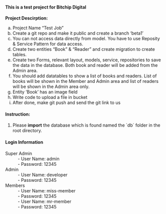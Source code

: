 <h4>This is a test project for Bitchip Digital</h4>

<b>Project Descirption:</b>
<ol type="a">
  <li>Project Name “Test Job”</li>
  <li>Create a git repo and make it public and create a branch ‘beta1’</li>
  <li>You can not access data directly from model. You have to use Reposity & Service Pattern for data access.</li>
  <li>Create two entities “Book” & “Reader” and create migration to create tables.</li>
  <li>Create two Forms, relevant layout, models, service, repositories to save the data in the database. Both book and reader will be added from the Admin area.</li>
  <li>You should add datatables to show a list of books and readers. List of books will be shown in the Member and Admin area and list of readers will be shown in the Admin area only.</li>
  <li>Entity ‘Book’ has an image field</li>
  <li>Write code to upload a file in bucket</li>
  <li>After done, make git push and send the git link to us</li>
</ol>

<h4>Instruction: </h4>
<ol type="1">
	<li>Please <b>import</b> the database which is found named the `db` folder in the root directory.</li>
</ol>

<h4>Login Information</h4>
<dl>
  <dt>Super Admin</dt>
  <dd>- User Name: admin</dd>
  <dd>- Password: 12345</dd>
  <dt>Admin</dt>
  <dd>- User Name: developer</dd>
  <dd>- Password: 12345</dd>
  <dt>Members</dt>
  <dd>- User Name: miss-member</dd>
  <dd>- Password: 12345</dd>
  <dd>- User Name: mr-member</dd>
  <dd>- Password: 12345</dd>
</dl>
